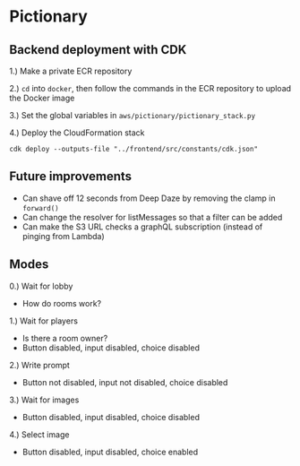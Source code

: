# Pictionary

## Backend deployment with CDK

1.) Make a private ECR repository

2.) `cd` into `docker`, then follow the commands in the ECR repository to upload the Docker image

3.) Set the global variables in `aws/pictionary/pictionary_stack.py`

4.) Deploy the CloudFormation stack

```
cdk deploy --outputs-file "../frontend/src/constants/cdk.json"
```

## Future improvements

* Can shave off 12 seconds from Deep Daze by removing the clamp in `forward()`
* Can change the resolver for listMessages so that a filter can be added
* Can make the S3 URL checks a graphQL subscription (instead of pinging from Lambda)

## Modes

0.) Wait for lobby

* How do rooms work?

1.) Wait for players

* Is there a room owner?
* Button disabled, input disabled, choice disabled

2.) Write prompt

* Button not disabled, input not disabled, choice disabled

3.) Wait for images

* Button disabled, input disabled, choice disabled

4.) Select image

* Button disabled, input disabled, choice enabled